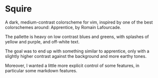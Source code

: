 Squire
======

A dark, medium-contrast colorscheme for vim, inspired by one of the best colorschemes around: Apprentice, by Romain Lafourcade.

The pallette is heavy on low contrast blues and greens, with splashes of yellow and purple, and off-white text.

The goal was to end up with something similar to apprentice, only with a slightly higher contrast against the background and more earthy tones.

Moreover, I wanted a little more explicit control of some features, in particular some markdown features.



